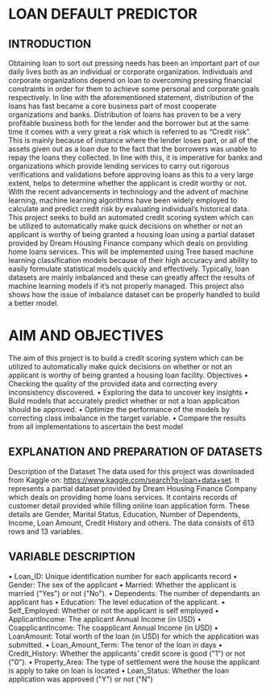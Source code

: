 # LOAN DEFAULT PREDICTOR
## INTRODUCTION
Obtaining loan to sort out pressing needs has been an important part of our daily lives both as an individual or corporate organization. Individuals and corporate organizations depend on loan to overcoming pressing financial constraints in order for them to achieve some personal and corporate goals respectively. In line with the aforementioned statement, distribution of the loans has fast became a core business part of most cooperate organizations and banks.
Distribution of loans has proven to be a very profitable business both for the lender and the borrower but at the same time it comes with a very great a risk which is referred to as “Credit risk”. This is mainly because of instance where the lender loses part, or all of the assets given out as a loan due to the fact that the borrowers was unable to repay the loans they collected. In line with this, it is imperative for banks and organizations which provide lending services to carry out rigorous verifications and validations before approving loans as this to a very large extent, helps to determine whether the applicant is credit worthy or not. 
With the recent advancements in technology and the advent of machine learning, machine learning algorithms have been widely employed to calculate and predict credit risk by evaluating individual’s historical data. This project seeks to build an automated credit scoring system which can be utilized to automatically make quick decisions on whether or not an applicant is worthy of being granted a housing loan using a partial dataset provided by Dream Housing Finance company which deals on providing home loans services. This will be implemented using Tree based machine learning classification models because of their high accuracy and ability to easily formulate statistical models quickly and effectively. Typically, loan datasets are mainly imbalanced and these can greatly affect the results of machine learning models if it’s not properly managed. This project also shows how the issue of imbalance dataset can be properly handled to build a better model.

# AIM AND OBJECTIVES
The aim of this project is to build a credit scoring system which can be utilized to automatically make quick decisions on whether or not an applicant is worthy of being granted a housing loan facility.
Objectives
•	Checking the quality of the provided data and correcting every inconsistency discovered.
•	Exploring the data to uncover key insights
•	Build models that accurately predict whether or not a loan application should be approved.
•	Optimize the performance of the models by correcting class imbalance in the target variable.
•	Compare the results from all implementations to ascertain the best model


## EXPLANATION AND PREPARATION OF DATASETS
Description of the Dataset 
The data used for this project was downloaded from Kaggle on: https://www.kaggle.com/search?q=loan+data+set. It represents a partial dataset provided by Dream Housing Finance Company which deals on providing home loans services. It contains records of customer detail provided while filling online loan application form. These details are Gender, Marital Status, Education, Number of Dependents, Income, Loan Amount, Credit History and others. The data consists of 613 rows and 13 variables. 

## VARIABLE	DESCRIPTION
•	Loan_ID:	Unique identification number for each applicants record
•	Gender:	The sex of the applicant
•	Married:	Whether the applicant is married ("Yes") or not ("No").
•	Dependents:	The number of dependants an applicant has 
•	Education:	The level education of the applicant. 
•	Self_Employed:	Whether or not the applicant is self employed
•	ApplicantIncome:	The applicant Annual Income (in USD)
•	CoapplicantIncome:	The coapplicant Annual Income (in USD)
•	LoanAmount:	Total worth of the loan (in USD) for which the application was submitted.
•	Loan_Amount_Term:	The tenor of the loan in days
•	Credit_History:	Whether the applicants’ credit score is good ("1") or not ("0").
•	Property_Area:	The type of settlement were the house the applicant is apply to take on loan is located
•	Loan_Status:	Whether the loan application was approved ("Y") or not ("N")


